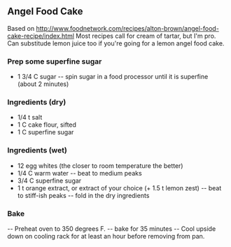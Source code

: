 ## Angel Food Cake

Based on http://www.foodnetwork.com/recipes/alton-brown/angel-food-cake-recipe/index.html
Most recipes call for cream of tartar, but I'm pro. Can substitude lemon juice too if you're going for a lemon angel food cake.

### Prep some superfine sugar
+ 1 3/4 C sugar
-- spin sugar in a food processor until it is superfine (about 2 minutes)

### Ingredients (dry)
+ 1/4 t salt
+ 1 C cake flour, sifted
+ 1 C superfine sugar

### Ingredients (wet)
+ 12 egg whites (the closer to room temperature the better)
+ 1/4 C warm water
-- beat to medium peaks
+ 3/4 C superfine sugar
+ 1 t orange extract, or extract of your choice (+ 1.5 t lemon zest)
-- beat to stiff-ish peaks
-- fold in the dry ingredients

### Bake
-- Preheat oven to 350 degrees F.
-- bake for 35 minutes
-- Cool upside down on cooling rack for at least an hour before removing from pan.

